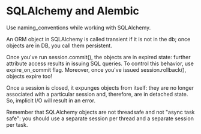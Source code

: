# SQLAlchemy and Alembic

Use naming_conventions while working with SQLAlchemy.

An ORM object in SQLAlchemy is called transient if it is not in the db; once objects are in DB, you call them persistent.

Once you've run session.commit(), the objects are in expired state: further attribute access results in issuing SQL queries. To control this behavior, use expire_on_commit flag. Moreover, once you've issued session.rollback(), objects expire too!

Once a session is closed, it expunges objects from itself: they are no longer associated with a particular session and, therefore, are in detached state. So, implicit I/O will result in an error.

Remember that SQLAlchemy objects are not threadsafe and not "async task safe": you should use a separate session per thread and a separate session per task.
